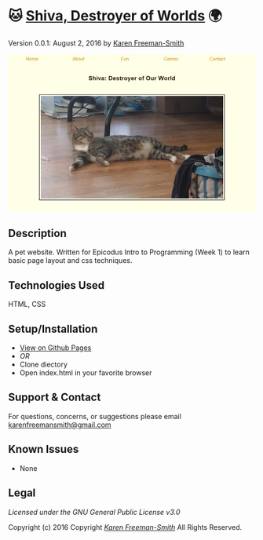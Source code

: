 # :cat: [Shiva, Destroyer of Worlds](https://karenfreemansmith.github.io/EpicIntroWk1-PetWebsite) :earth_africa:
Version 0.0.1: August 2, 2016
by [Karen Freeman-Smith](https://karenfreemansmith.github.io)

![screenshot of project running](screenshot.jpg)

## Description
A pet website. Written for Epicodus Intro to Programming (Week 1) to learn basic page layout and css techniques.

## Technologies Used
HTML, CSS

## Setup/Installation
* [View on Github Pages](https://karenfreemansmith.github.io/EpicIntroWk1-PetWebsite)
* _OR_
* Clone diectory 
* Open index.html in your favorite browser

## Support & Contact
For questions, concerns, or suggestions please email karenfreemansmith@gmail.com

## Known Issues
* None

## Legal
*Licensed under the GNU General Public License v3.0*

Copyright (c) 2016 Copyright _[Karen Freeman-Smith](https://karenfreemansmith.github.io)_ All Rights Reserved.
